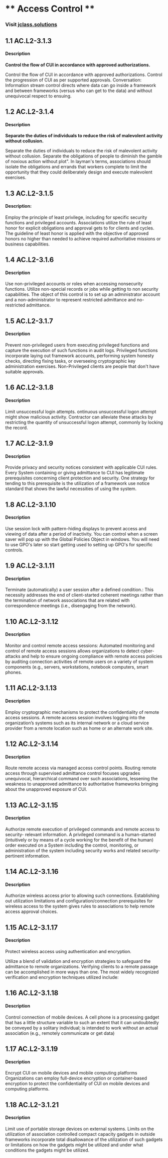 # ** Access Control **
### Visit [ jclass.solutions](http://www.jclass.solutions/)

## 1.1 AC.L2-3.1.3

#### Description

**Control the flow of CUI in accordance with approved authorizations.** 

Control the flow of CUI in accordance with approved authorizations. Control the progression of CUI as per supported approvals. Conversation: Information stream control directs where data can go inside a framework and between frameworks (versus who can get to the data) and without unequivocal respect to ensuing.

## 1.2 AC.L2-3.1.4 

#### Description

**Separate the duties of individuals to reduce the risk of malevolent activity without collusion.**

Separate the duties of individuals to reduce the risk of malevolent activity without collusion. 
Separate the obligations of people to diminish the gamble of noxious action without plot". In layman's terms, associations should isolate the obligations and errands that workers complete to limit the opportunity that they could deliberately design and execute malevolent exercises.

## 1.3 AC.L2-3.1.5

####  Description:

Employ the principle of least privilege, including for specific security functions and privileged accounts.
Associations utilize the rule of least honor for explicit obligations and approval gets to for clients and cycles. The guideline of least honor is applied with the objective of approved honors no higher than needed to achieve required authoritative missions or business capabilities.

## 1.4 AC.L2-3.1.6 

#### Description

Use non-privileged accounts or roles when accessing nonsecurity functions.
Utilize non-special records or jobs while getting to non security capabilities. The object of this control is to set up an administrator account and a non-administrator to represent restricted admittance and no-restricted admittance.

## 1.5 AC.L2-3.1.7 

#### Description

Prevent non-privileged users from executing privileged functions and capture the execution of such functions in audit logs. 
Privileged functions incorporate laying out framework accounts, performing system honesty checks, directing fixing tasks, or overseeing cryptographic key administration exercises. Non-Privileged clients are people that don't have suitable approvals. 

## 1.6 AC.L2-3.1.8

#### Description

Limit unsuccessful login attempts.
ontinuous unsuccessful logon attempt might show malicious activity. Contractor can alleviate these attacks by restricting the quantity of unsuccessful logon attempt, commonly by locking the record.

## 1.7 AC.L2-3.1.9 

#### Description

Provide privacy and security notices consistent with applicable CUI rules. 
Every System containing or giving admittance to CUI has legitimate prerequisites concerning client protection and security. One strategy for tending to this prerequisite is the utilization of a framework use notice standard that shows the lawful necessities of using the system.

## 1.8 AC.L2-3.1.10 

#### Description

Use session lock with pattern-hiding displays to prevent access and viewing of data after a period of inactivity. 
You can control when a screen saver will pop up with the Global Policies Object in windows. You will need to use GPO's later so start getting used to setting up GPO's for specific controls.

## 1.9 AC.L2-3.1.11

#### Description

Terminate (automatically) a user session after a defined condition.:
This necessity addresses the end of client-started coherent meetings rather than the termination of network associations that are related with correspondence meetings (i.e., disengaging from the network).

## 1.10 AC.L2-3.1.12 

#### Description

Monitor and control remote access sessions:
Automated monitoring and control of remote access sessions allows organizations to detect cyber- attacks and help to ensure ongoing compliance with remote access policies by auditing connection activities of remote users on a variety of system components (e.g., servers, workstations, notebook computers, smart phones.

## 1.11 AC.L2-3.1.13

#### Description

Employ cryptographic mechanisms to protect the confidentiality of remote access sessions.
A remote access session involves logging into the organization’s systems such as its internal network or a cloud service provider from a remote location such as home or an alternate work site.

## 1.12 AC.L2-3.1.14 

#### Description

Route remote access via managed access control points.
Routing remote access through supervised admittance control focuses upgrades unequivocal, hierarchical command over such associations, lessening the weakness to unapproved admittance to authoritative frameworks bringing about the unapproved exposure of CUI.

## 1.13 AC.L2-3.1.15 

#### Description

Authorize remote execution of privileged commands and remote access to security- relevant information.
A privileged command is a human-started (intuitively or by means of a cycle working for the benefit of the human) order executed on a System including the control, monitoring, or administration of the system including security works and related security-pertinent information.

## 1.14 AC.L2-3.1.16 

#### Description

Authorize wireless access prior to allowing such connections.
Establishing out utilization limitations and configuration/connection prerequisites for wireless access to the system gives rules to associations to help remote access approval choices.

## 1.15 AC.L2-3.1.17 

#### Description

Protect wireless access using authentication and encryption. 

Utilize a blend of validation and encryption strategies to safeguard the admittance to remote organizations. Verifying clients to a remote passage can be accomplished in more ways than one. The most widely recognized verification and encryption techniques utilized include:

## 1.16 AC.L2-3.1.18

#### Description 

Control connection of mobile devices. 
A cell phone is a processing gadget that has a little structure variable to such an extent that it can undoubtedly be conveyed by a solitary individual; is intended to work without an actual association (e.g., remotely communicate or get data)

## 1.17 AC.L2-3.1.19 

#### Description

Encrypt CUI on mobile devices and mobile computing platforms 
Organizations can employ full-device encryption or container-based encryption to protect the confidentiality of CUI on mobile devices and computing platforms. 

## 1.18 AC.L2-3.1.21 

#### Description

Limit use of portable storage devices on external systems. 
Limits on the utilization of association controlled compact capacity gadgets in outside frameworks incorporate total disallowance of the utilization of such gadgets or limitations on how the gadgets might be utilized and under what conditions the gadgets might be utilized.